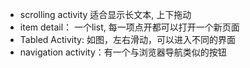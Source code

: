 - scrolling activity 适合显示长文本, 上下拖动
- item detail： 一个list, 每一项点开都可以打开一个新页面
- Tabled Activity: 如图，左右滑动，可以进入不同的界面
- navigation activity：有一个与浏览器导航类似的按钮
